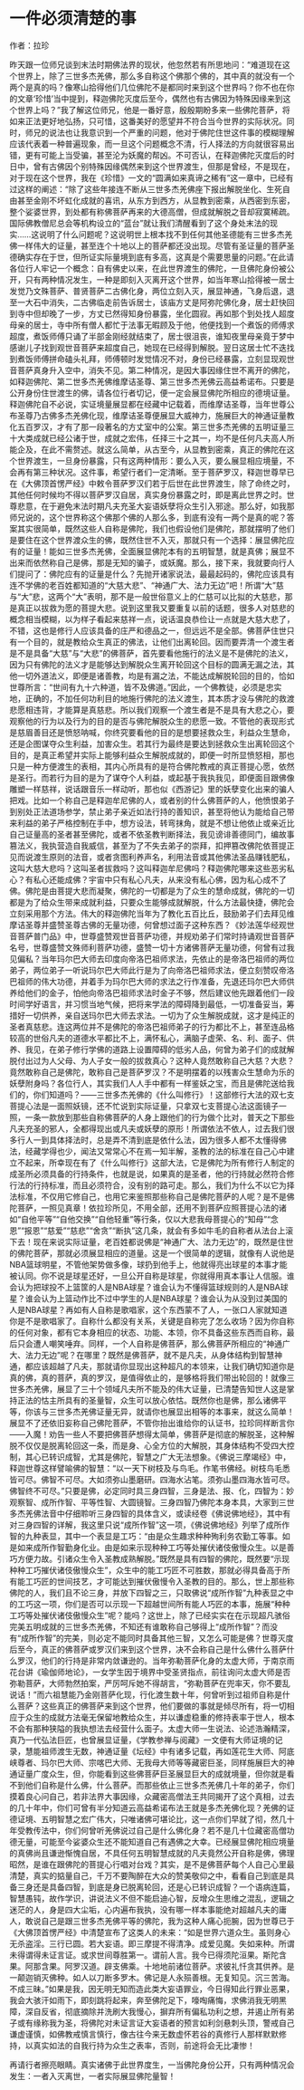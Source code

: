 # 一件必须清楚的事

作者：拉珍

昨天跟一位师兄谈到末法时期佛法界的现状，他忽然若有所思地问：“难道现在这个世界上，除了三世多杰羌佛，那么多自称这个佛那个佛的，其中真的就没有一个两个是真的吗？像寒山拾得他们几位佛陀不是都同时来到这个世界吗？你不也在你的文章‘珍惜’当中提到，释迦佛陀灭度后至今，偶然也有古佛因为特殊因缘来到这个世界上吗？”我了解这位师兄，他是一番好意，殷殷期盼多来一些佛陀菩萨，将如来正法更好地弘扬，只可惜，这番美好的愿望并不符合当今世界的实际状况。同时，师兄的说法也让我意识到一个严重的问题，他对于佛陀住世这件事的模糊理解应该代表着一种普遍现象，而一旦这个问题概念不清，行人择法的方向就很容易出错，更有可能上当受骗，甚至沦为妖魔的帮凶。不可否认，在释迦佛陀灭度后的时日中，曾有古佛因个别特殊因缘偶然来到这个世界渡生，但那是曾经，不是现在，对于现在这个世界，我在《珍惜》一文的“圆满如来真谛之稀有”这一章中，已经有过这样的阐述：“除了这些年接连不断从三世多杰羌佛座下报出解脱坐化、生死自由甚至金刚不坏虹化成就的喜讯，从东方到西方，从显教到密乘，从西密到东密，整个娑婆世界，到处都有称佛菩萨再来的大德高僧，但成就解脱之音却寂寞稀疏。国际佛教僧尼总会等机构设立的“蓝台”就让我们清醒看到了这个身处末法的现实……这说明了什么问题呢？这说明世上根本找不到任何其他圣德能有三世多杰羌佛一样伟大的证量，甚至连个十地以上的菩萨都还没出现。尽管有圣证量的菩萨圣德确实存在于世，但所证实际量境到底有多高，这真是个需要思量的问题。”在此请各位行人牢记一个概念：自有佛史以来，在此世界渡生的佛陀，一旦佛陀身份被公开，只有两种情况发生，一种是即刻入灭离开这个世界，如当年寒山拾得被一居士发觉乃文殊菩萨、普贤菩萨二古佛化身，两位立刻入灭，展显神通，飞身后退，退至一大石中消失，二古佛临走前告诉居士，该庙方丈是阿弥陀佛化身，居士赶快回到寺中但却晚了一步，方丈已然得知身份暴露，坐化圆寂。再如那个到处找人超度母亲的居士，寺中所有僧人都忙于法事无暇顾及于他，他便找到一个煮饭的师傅求超度，煮饭师傅只诵了半部金刚经就结束了，居士很沮丧，谁知夜里母亲竟于梦中感谢儿子找到观世音菩萨来超度自己，她现在已经得到解脱。翌日这居士忙不迭找到煮饭师傅拼命磕头礼拜，师傅顿时发觉情况不对，身份已经暴露，立刻显现观世音菩萨真身升入空中，消失不见。第二种情况，是因大事因缘住世不离开的佛陀，如释迦佛陀、第二世多杰羌佛维摩诘圣尊、第三世多杰羌佛云高益希诺布。只要是公开身份住世渡生的佛，请各位行者切记，便一定会展显佛陀所相应的德境证量。释迦佛陀自不必说，实证境量展显都在经藏中记载着，而维摩诘圣尊，当年世尊公布圣尊乃古佛多杰羌佛化现，维摩诘圣尊便展显大威神力，施展巨大的神通证量教化五百罗汉，才有了那一段著名的方丈室中的公案。第三世多杰羌佛的五明证量三十大类成就已经公诸于世，成就之宏伟，任择三十之其一，均不是任何凡夫高人所能企及，在此不需赘述。就这么简单，从古至今，从显教到密乘，真正的佛陀在这个世界渡生，一旦身份暴露，只有这两种情形：要么入灭，要么展显相应境量，不会再有第三种状况。这件事，希望行者们一定清晰。至于菩萨罗汉，释迦世尊早已在《大佛顶首愣严经》中敕令菩萨罗汉们若于后世在此世界渡生，除了命终之时，其他任何时候均不得以菩萨罗汉自居，真实身份暴露之时，即是离此世界之时。世尊悲意，在于避免末法时期凡夫充圣大妄语妖孽将众生引入邪途。那么好，如我那师兄说的，这个世界称这个佛那个佛的人那么多，到底有没有一两个是真的呢？答案其实很简单，既然这些人自称是佛陀，我们也假设他们是佛陀，那就摆明了他们是要住在这个世界渡众生的佛，既然住世不入灭，那就只有一个选择：展显佛陀应有的证量！能如三世多杰羌佛，全面展显佛陀本有的五明智慧，就是真佛；展显不出来而依然称自己是佛，那是无知的骗子，或妖魔。那么，接下来，我就要向行人们提问了：佛陀应有的证量是什么？先抛开诸家说法，最最起码的，佛陀应该具有连不学佛的老百姓都知道的“大慈大悲”、“神通广大、法力无边”吧！所谓“大”慈与“大”悲，这两个“大”表明，那不是一般世俗意义上的仁慈可以比拟的大慈悲，那是真正以拔救为愿的菩提大悲。说到这里我又要重复以前的话题，很多人对慈悲的概念相当模糊，以为样子看起来慈祥一点，说话温良恭俭让一点就是大慈大悲了，不错，这也是修行人应该具备的庄严和德品之一，但远远不是全部。佛菩萨住世只有一个目的，就是教给众生真正的佛法，让他们出离轮回。因而要弄清一个渡生者是不是具备“大慈”与“大悲”的佛菩萨，首先要看他施行的法义是不是佛陀的法义，因为只有佛陀的法义才是能够达到解脱众生离开轮回这个目标的圆满无漏之法，其他一切外道法义，即便是诸善教，均是有漏之法，不能达成解脱轮回的目的，恰如世尊所言：“世间有九十六种道，皆不及佛道。”因此，一个佛教徒，必须是忠实地，正确的，不加任何功利目的地施行佛陀的法义渡生，其本质才没与佛陀的救渡悲愿相违背，才能算是真慈悲。所以我们观察一个渡生者是不是具有大悲之心，要观察他的行为以及行为的目的是否与佛陀解脱众生的悲愿一致。不管他的表现形式是慈眉善目还是愤怒呐喊，你终究要看他的目的是想要拯救众生，利益众生慧命，还是企图谋夺众生利益，加害众生。若其行为最终是要达到拯救众生出离轮回这个目的，是真正希望并实际上能够利益众生解脱成就的，即便一时所显愤怒相，那也只是一种方便渡生的表相，其内心所具有的是符合佛陀教戒的真正菩提心愿，依然是圣行。而若行为目的是为了谋夺个人利益，或起基于我执我见，即便面目跟佛像雕塑一样慈祥，说话跟音乐一样动听，那也似《西游记》里的妖孽变化出来的骗人把戏。比如一个称自己是释迦牟尼佛的人，或者别的什么佛菩萨的人，他愤恨弟子到别处正法道场参学，禁止弟子亲近如法行持的善知识，甚至将他认为能给自己带来利益的弟子严格控制在手中，想方设法，转弯抹角，就是不想让他依止或亲近比自己证量高的圣者甚至佛陀，或者不依圣教判断择法，我见谤诽善德同门，编故事篡法义，我执营造自我威信，甚至为了不失去弟子的崇拜，扣押篡改佛陀依菩提正见而说渡生原则的法音，或者贪图利养声名，利用法音或其他佛法圣品赚钱肥私，这叫大慈大悲吗？这叫圣者拔救吗？这叫释迦牟尼佛吗？释迦佛陀哪来这些恶劣私心？有私心还能成佛？宇宙中只有私心凡夫，从来没有私心佛，因为私心成不了佛。佛陀是由菩提大悲而凝聚，佛陀的一切都是为了众生的慧命成就，佛陀的一切都是为了给众生带来成就利益，只要众生能够成就解脱，什么方法最快捷，佛陀会立刻采用那个方法。伟大的释迦佛陀当年为了教化五百比丘，鼓励弟子们去拜见维摩诘圣尊并盛赞圣尊古佛的无量功德，何曾想过面子这种东西？《妙法莲华经观世音菩萨普门品》中，世尊盛赞观世音菩萨功德，并规劝弟子们常时持诵观世音菩萨名号，世尊盛赞文殊师利菩萨功德，盛赞一切十方诸佛菩萨无量功德，何曾有过我见偏私？当年玛尔巴大师去印度向帝洛巴祖师求法，先依止的是帝洛巴祖师的两位弟子，两位弟子一听说玛尔巴大师此行是为了向帝洛巴祖师求法，便立刻赞叹帝洛巴祖师的伟大功德，并着手为玛尔巴大师的求法之行作准备，先退还玛尔巴大师供养给他们的金子，怕他向帝洛巴祖师求法时金子不够，然后建议他先跟着他们一段时间学好语言，并习惯当地气候，把将来学法的障碍降到最低，一切准备妥当，筹措好一切供养，亲自送玛尔巴大师去求法。一切为了众生解脱成就，这才是纯正的圣者真慈悲。连这两位并不是佛陀的帝洛巴祖师弟子的行为都比不上，甚至连品格较高的世俗凡夫的道德水平都比不上，满怀私心，满脑子虚荣、名、利、面子、供养、我见，在弟子修行学佛的道路上设置障碍的低劣人品，何曾为弟子们的成就解脱付出过为人父母、为人子女一般的拔救真心？这种人竟然敢称自己大慈？大悲？竟然敢称自己是佛陀，敢称自己是菩萨罗汉？不是明摆着的以残害众生慧命为乐的妖孽附身吗？各位行人，其实我们人人手中都有一样鉴妖之宝，而且是佛陀送给我们的，你们知道吗？——三世多杰羌佛的《什么叫修行》！这部修行大法的双七支菩提心法是一面照妖镜，还不忙说到实际证量，只拿双七支菩提心法这面镜子一照，一条一款放到那些自称佛菩萨的人身上跟他们的行为做个比对，普天之下那些凡夫充圣的邪人，全都得现出或凡夫或妖孽的原形！所谓依法不依人，过去我们很多行人一到具体择法时，总是弄不清到底是依什么法，因为很多人都不太懂得佛法，经藏学得也少，闻法又常常心不在焉一知半解，圣教的法的标准在自己心中建立不起来，所幸现在有了《什么叫修行》这部大法，它是佛陀为所有修行人制定的成圣所必须具备的行持条件，也就是说，如果真的是圣者，他的行持就必然符合修行法的行持标准，而且必须符合，没有别的路可走。那么，我们为什么不以它为择法标准，不仅用它修自己，也用它来鉴照那些称自己是佛陀菩萨的人呢？是不是佛陀菩萨，一照见真章！依拉珍所见，不用全部，还用不到菩萨应照菩提心法的诸如“自他平等”“自他交换”“自他轻重”等行条，仅以大悲我母菩提心的“知母”“念恩”“报恩”“慈爱”“慈悲”“舍贪”“断执”这几条，就会有多如牛毛的自称者从法台上滚下去！现在来说实际证量，老百姓都说佛是“神通广大、法力无边”的，既然是住世的佛陀菩萨，那就必须展显相应的道量。这是一个很简单的逻辑，就像有人说他是NBA篮球明星，不管他架势做多像，球扔到他手上，他就得亮出球星的本事才能被认同。你不说是球星还好，一旦公开自称是球星，你就得用真本事让人信服。谁会认为把球投不上篮筐的人是NBA球星？谁会认为不懂得篮球规则的人是NBA球星？谁会认为上篮动作比不过中学生的人是NBA球星？谁会认为从没到过美国的人是NBA球星？再如有人自称是歌唱家，这个东西蒙不了人，一张口人家就知道你是不是歌唱家了。自称什么都没有关系，关键是自称完了怎么收场？因为你自称的任何对象，都有它本身相应的状态、功能、本领，你不具备这些东西而自称，最后只会遭人嘲笑唾弃。同样，一个人自称是佛菩萨，那么佛菩萨所相应的“神通广大、法力无边”呢？在哪里？既然是佛菩萨，就不是凡夫，从身体结构到智慧神通，都应该超越了凡夫，那就请你显现出这种超凡的本领来，让我们确切知道你是真的佛，真的菩萨，真的罗汉，是值得依止的，是够格将我们带出轮回的！就像三世多杰羌佛，展显了三十个领域凡夫所不能及的伟大证量，已清楚告知世人这是掌持正法的怙主所具有的圣量智，众生可以放心依怙。既然你也是佛，那么诸佛平等，你该与三世多杰羌佛证量无异，就请你也展显出相等的本事来，就这么简单！展显不了还依旧妄称自己佛陀菩萨，不管你抬出谁给你的认证书，拉珍同样断言你——入魔！劝告一些人不要把佛菩萨想得太简单，佛菩萨是彻底的解脱圣，这种解脱不仅仅是脱离轮回这一条，而是身、心全方位的大解脱，其身体结构不受四大控制，其心已转识成智，尤其是佛陀，智慧之广大无法想象。《佛说三摩竭经》中，释迦世尊这样譬喻佛的智慧：“以一天下树枝及与鸟毛。作笔书佛经。树枝鸟毛悉皆可尽。佛智不可尽。大如须弥山墨磨研。四海水沾笔。须弥山墨四海水皆可尽。佛智终不可尽。”只要是佛，必定同时具三身四智，三身是法、报、化，四智为：妙观察智、成所作智、平等性智、大圆镜智。三身四智乃佛陀本身本具，大家到三世多杰羌佛法音中仔细聆听三身四智的具体含义，或读经卷《佛说佛地经》，其中有对三身四智的详解，我这里只说“成所作智”这一项，《佛说佛地经》列举了成所作智的九种表显，其中一个表显是工巧：“由是众生趣求种种殉利务农勤工等事。如是如来成所作智勤身化业。由是如来示现种种工巧等处摧伏诸伎傲慢众生。以是善巧方便力故。引诸众生令入圣教成熟解脱。”既然是具有四智的佛陀，既然要“示现种种工巧摧伏诸伎傲慢众生”，众生中的能工巧匠不可胜数，那就必得具备高于所有能工巧匠的世间技艺，才可能达到摧伏傲慢令入圣教的目的。那么，世上那些称佛陀的人，我们且不论三身，并放下四智之三，只取佛说“成所作智”九种表显之中的工巧这一项，你们是否可以示现一下超越世间所有能人巧匠的本事，施展“种种工巧等处摧伏诸伎傲慢众生”呢？能吗？这世上，除了已经实实在在示现超凡骇俗完美五明成就的三世多杰羌佛，不知还有谁敢称自己够得上“成所作智”？而没有“成所作智”的完美，则必定不能同时具备其他三智，又怎么可能是佛？世尊灭度后至今，真正的佛菩萨或罗汉们来到这个世界，决不会称自己是什么佛什么菩萨什么罗汉，他们的行持是非常内敛谦逊的。当年弥勒菩萨化身的太虚大师，于南京雨花台讲《瑜伽师地论》，一女学生因于境界中受圣贤指点，前往询问太虚大师是否弥勒菩萨，大师勃然拍案，严厉呵斥她不得胡言，“弥勒菩萨在兜率天，你不要乱说话！”而六祖慧能乃金刚菩萨化现，行化渡生数十年，何曾听到过祖师自称是什么菩萨？这些真正的佛菩萨来到这个世界，他们要做的事就是倾尽所有，将一切相应于众生的成就方法毫无保留地教给众生，并以谦虚稳重的修持表率于世人，根本不会有那种狭隘的我执想法去经营什么面子。太虚大师一生说法、论述浩瀚精深，真乃一代弘法巨匠，也曾展显证量，《学教参禅与阅藏》一文便有大师证境的记录，慧能祖师渡生无数，神通证量《坛经》中有诸多记载，再如莲花生大师、阿底峡尊者、玛尔巴大师、宗喀巴大师、无我母大师等等藏密巨圣，同样施展巨大的神通证量广度众生，但，你能看到这些佛菩萨巨圣展显巨大的成就境量，但你就是看不到他们自称是什么佛，什么菩萨。而那些依止三世多杰羌佛几十年的弟子，你们摸着良心问自己，若非法界大事因缘，众藏密高僧法王共同揭开了这个真相，过去的几十年中，你们可曾有半分知道云高益希诺布法王就是多杰羌佛化现？羌佛的证德证境、五明智慧之宏广伟大，只唯诸佛可堪论比，这一点你们早就了彻，然几十年受教传法中，你们何曾听羌佛说过自己是什么佛化身？若不是几十位藏密高僧功德无量，可能至今娑婆众生还不能知道自己有遇佛之大幸。已经展显佛陀相应境量的真佛尚且谦逊惭愧自居，不具任何五明智慧成就的凡夫竟然公开自称是佛，佛理昭然，是谁在跟佛陀的菩提心行唱对台戏？其实，是不是佛菩萨每个人自己心里最清楚，真实的掂量自己，千万不要陶醉在大众的赞美敬仰之中，看看自己到底是具备三身还是具备四智，到底是身已脱离轮回，还是心已转识成智？一个语病连篇，智慧愚钝，故作学识，讲说法义不但不能启迪心智，反增众生思维之混乱，逻辑之迷茫的人，身是四大尘垢，心内遍布我执，没有哪一样本事能绝对超越凡夫的庸人，敢说自己是跟三世多杰羌佛平等的佛陀，我为这种人痛心扼腕，因为世尊已于《大佛顶首愣严经》中清楚宣布了这类人的未来：“如是世界六道众生。虽则身心无杀盗淫。三行已圆。若大妄语。即三摩提不得清净。成爱见魔。失如来种。所谓未得谓得未证言证。或求世间尊胜第一。谓前人言。我今已得须陀洹果。斯陀含果。阿那含果。阿罗汉道。辟支佛乘。十地地前诸位菩萨。求彼礼忏贪其供养。是一颠迦销灭佛种。如人以刀断多罗木。佛记是人永殒善根。无复知见。沉三苦海。不成三昧。”如果是我，因无明无知而造此类大妄语罪业，今日得知此行罪业恶果，我会大骇汗如雨下，即刻跳将起来，奔至佛陀足下，嚎啕痛悔，求佛消我无明黑障，深自反省，彻底摘除并洗刷大我慢心，摒弃所有偏私功利之想，并遏止所有弟子或有缘称我为圣，将佛陀对未证言证大妄语者的预言如利剑悬刺头顶，警戒自己谦虚谨慎，如佛教戒慎言慎行，像古往今来无数虚怀若谷的真修行人那样默默修持，以真实如法的自我行持为众生之表率，否则，前途将会无比凄惨！

再请行者擦亮眼睛。真实诸佛于此世界度生，一当佛陀身份公开，只有两种情况会发生：一者入灭离世，一者实际展显佛陀量智！